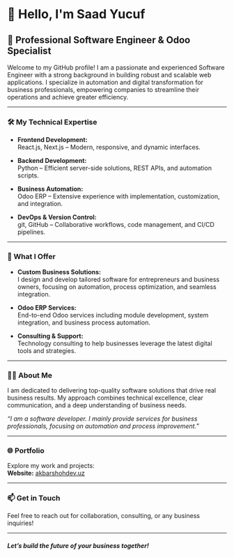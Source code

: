 # 👋 Hello, I'm Saad Yucuf

## 🌟 Professional Software Engineer & Odoo Specialist

Welcome to my GitHub profile! I am a passionate and experienced Software Engineer with a strong background in building robust and scalable web applications. I specialize in automation and digital transformation for business professionals, empowering companies to streamline their operations and achieve greater efficiency.

---

### 🛠️ My Technical Expertise

- **Frontend Development:**  
  React.js, Next.js – Modern, responsive, and dynamic interfaces.

- **Backend Development:**  
  Python – Efficient server-side solutions, REST APIs, and automation scripts.

- **Business Automation:**  
  Odoo ERP – Extensive experience with implementation, customization, and integration.

- **DevOps & Version Control:**  
  git, GitHub – Collaborative workflows, code management, and CI/CD pipelines.

---

### 💼 What I Offer

- **Custom Business Solutions:**  
  I design and develop tailored software for entrepreneurs and business owners, focusing on automation, process optimization, and seamless integration.

- **Odoo ERP Services:**  
  End-to-end Odoo services including module development, system integration, and business process automation.

- **Consulting & Support:**  
  Technology consulting to help businesses leverage the latest digital tools and strategies.

---

### 🧑‍💻 About Me

I am dedicated to delivering top-quality software solutions that drive real business results. My approach combines technical excellence, clear communication, and a deep understanding of business needs.

*“I am a software developer. I mainly provide services for business professionals, focusing on automation and process improvement.”*

---

### 🌐 Portfolio

Explore my work and projects:  
**Website:** [akbarshohdev.uz](https://akbarshohdev.uz)

---

### 📫 Get in Touch

Feel free to reach out for collaboration, consulting, or any business inquiries!

---

#### _Let’s build the future of your business together!_
